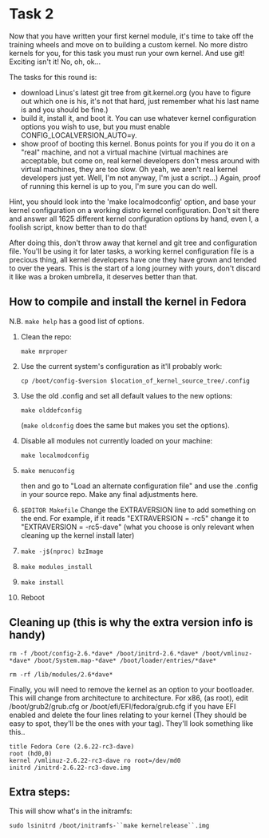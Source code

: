 # Task 2

Now that you have written your first kernel module, it's time to take
off the training wheels and move on to building a custom kernel.  No
more distro kernels for you, for this task you must run your own kernel.
And use git!  Exciting isn't it!  No, oh, ok...

The tasks for this round is:
  - download Linus's latest git tree from git.kernel.org (you have to
    figure out which one is his, it's not that hard, just remember what
    his last name is and you should be fine.)
  - build it, install it, and boot it.  You can use whatever kernel
    configuration options you wish to use, but you must enable
    CONFIG_LOCALVERSION_AUTO=y.
  - show proof of booting this kernel.  Bonus points for you if you do
    it on a "real" machine, and not a virtual machine (virtual machines
    are acceptable, but come on, real kernel developers don't mess
    around with virtual machines, they are too slow.  Oh yeah, we aren't
    real kernel developers just yet.  Well, I'm not anyway, I'm just a
    script...)  Again, proof of running this kernel is up to you, I'm
    sure you can do well.

Hint, you should look into the 'make localmodconfig' option, and base
your kernel configuration on a working distro kernel configuration.
Don't sit there and answer all 1625 different kernel configuration
options by hand, even I, a foolish script, know better than to do that!

After doing this, don't throw away that kernel and git tree and
configuration file.  You'll be using it for later tasks, a working
kernel configuration file is a precious thing, all kernel developers
have one they have grown and tended to over the years.  This is the
start of a long journey with yours, don't discard it like was a broken
umbrella, it deserves better than that.

## How to compile and install the kernel in Fedora

N.B. `make help` has a good list of options.

1. Clean the repo:

	`make mrproper`

2. Use the current system's configuration as it'll probably work:

	`cp /boot/config-$version $location_of_kernel_source_tree/.config` 

3. Use the old .config and set all default values to the new options:

	`make olddefconfig`

	(`make oldconfig` does the same but makes you set the options).

4. Disable all modules not currently loaded on your machine: 

	`make localmodconfig`

5. `make menuconfig` 

	then and go to "Load an alternate configuration file" and use the .config in your source repo. Make any final adjustments here.

6. `$EDITOR Makefile` Change the EXTRAVERSION line to add something on the end. For example, if it reads "EXTRAVERSION = -rc5" change it to "EXTRAVERSION = -rc5-dave" (what you choose is only relevant when cleaning up the kernel install later) 

7. `make -j$(nproc) bzImage`

8. `make modules_install`

9. `make install`

10. Reboot


## Cleaning up (this is why the extra version info is handy)

`rm -f /boot/config-2.6.*dave* /boot/initrd-2.6.*dave* /boot/vmlinuz-*dave* /boot/System.map-*dave* /boot/loader/entries/*dave*`

`rm -rf /lib/modules/2.6*dave*`

Finally, you will need to remove the kernel as an option to your bootloader. This will change from architecture to architecture. For x86, (as root), edit /boot/grub2/grub.cfg or /boot/efi/EFI/fedora/grub.cfg if you have EFI enabled and delete the four lines relating to your kernel (They should be easy to spot, they'll be the ones with your tag). They'll look something like this..

	title Fedora Core (2.6.22-rc3-dave)
	root (hd0,0)
	kernel /vmlinuz-2.6.22-rc3-dave ro root=/dev/md0
	initrd /initrd-2.6.22-rc3-dave.img


## Extra steps:

This will show what's in the initramfs:

	sudo lsinitrd /boot/initramfs-``make kernelrelease``.img


